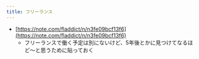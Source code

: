 ```yaml
---
title: フリーランス
---
```


* [https://note.com/fladdict/n/n3fe09bcf13f6](https://note.com/fladdict/n/n3fe09bcf13f6)
  * フリーランスで働く予定は別にないけど、5年後とかに見つけてなるほど〜と思うために貼っておく
